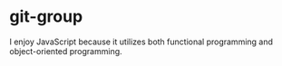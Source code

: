 # git-group

I enjoy JavaScript because it utilizes both functional programming and object-oriented programming.